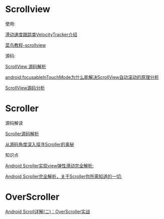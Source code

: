 # Scrollview

使用:

[滑动速度跟踪类VelocityTracker介绍](http://www.jcodecraeer.com/a/anzhuokaifa/androidkaifa/2012/1117/574.html)

[菜鸟教程-scrollview](http://www.runoob.com/w3cnote/android-tutorial-scrollview.html)

源码:

[ScrollView 源码解析](https://github.com/Skykai521/AndroidSdkSourceAnalysis/blob/master/article/ScrollView%E6%BA%90%E7%A0%81%E5%88%86%E6%9E%90.md)

[android:focusableInTouchMode为什么能解决ScrollView自动滚动的原理分析](https://segmentfault.com/a/1190000011509975)

[ScrollView源码分析](https://www.jianshu.com/p/c3ed4253f87e)

# Scroller

源码解读

[Scroller源码解析](https://github.com/Skykai521/AndroidSdkSourceAnalysis/blob/master/article/Scroller%E6%BA%90%E7%A0%81%E5%88%86%E6%9E%90.md "Scroller源码解读")

[从源码角度深入探寻Scroller的奥秘](https://blog.csdn.net/IT_XF/article/details/83344780)

知识点

[Android Scroller实现view弹性滑动完全解析:](https://www.jianshu.com/p/9419262a342a)

[Android Scroller完全解析，关于Scroller你所需知道的一切:](http://blog.csdn.net/guolin_blog/article/details/48719871)

# OverScroller

[Android Scroll详解(二)：OverScroller实战](https://blog.csdn.net/u012422440/article/details/51090459)